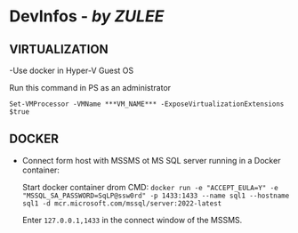 # DevInfos - *by ZULEE*

## VIRTUALIZATION

-Use docker in Hyper-V Guest OS

  Run this command in PS as an administrator
  
  `Set-VMProcessor -VMName ***VM_NAME*** -ExposeVirtualizationExtensions $true`
  

## DOCKER

- Connect form host with MSSMS ot MS SQL server running in a Docker container:
  
  Start docker container drom CMD:  `docker run -e "ACCEPT_EULA=Y" -e "MSSQL_SA_PASSWORD=SqLP@ssw0rd" -p 1433:1433 --name sql1 --hostname sql1 -d mcr.microsoft.com/mssql/server:2022-latest`
  
  Enter `127.0.0.1,1433` in the connect window of the MSSMS.
